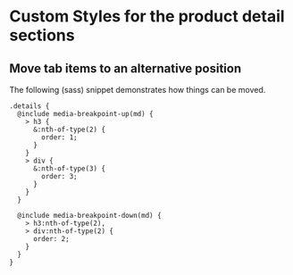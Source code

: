 # Custom Styles for the product detail sections

## Move tab items to an alternative position

The following (sass) snippet demonstrates how things can be moved.

```
.details {
  @include media-breakpoint-up(md) {
    > h3 {
      &:nth-of-type(2) {
        order: 1;
      }
    }
    > div {
      &:nth-of-type(3) {
        order: 3;
      }
    }
  }

  @include media-breakpoint-down(md) {
    > h3:nth-of-type(2),
    > div:nth-of-type(2) {
      order: 2;
    }
  }
}

```
